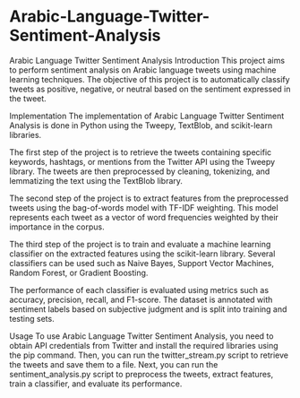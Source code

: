 # Arabic-Language-Twitter-Sentiment-Analysis


Arabic Language Twitter Sentiment Analysis
Introduction
This project aims to perform sentiment analysis on Arabic language tweets using machine learning techniques. The objective of this project is to automatically classify tweets as positive, negative, or neutral based on the sentiment expressed in the tweet.

Implementation
The implementation of Arabic Language Twitter Sentiment Analysis is done in Python using the Tweepy, TextBlob, and scikit-learn libraries.

The first step of the project is to retrieve the tweets containing specific keywords, hashtags, or mentions from the Twitter API using the Tweepy library. The tweets are then preprocessed by cleaning, tokenizing, and lemmatizing the text using the TextBlob library.

The second step of the project is to extract features from the preprocessed tweets using the bag-of-words model with TF-IDF weighting. This model represents each tweet as a vector of word frequencies weighted by their importance in the corpus.

The third step of the project is to train and evaluate a machine learning classifier on the extracted features using the scikit-learn library. Several classifiers can be used such as Naive Bayes, Support Vector Machines, Random Forest, or Gradient Boosting.

The performance of each classifier is evaluated using metrics such as accuracy, precision, recall, and F1-score. The dataset is annotated with sentiment labels based on subjective judgment and is split into training and testing sets.

Usage
To use Arabic Language Twitter Sentiment Analysis, you need to obtain API credentials from Twitter and install the required libraries using the pip command. Then, you can run the twitter_stream.py script to retrieve the tweets and save them to a file. Next, you can run the sentiment_analysis.py script to preprocess the tweets, extract features, train a classifier, and evaluate its performance.

